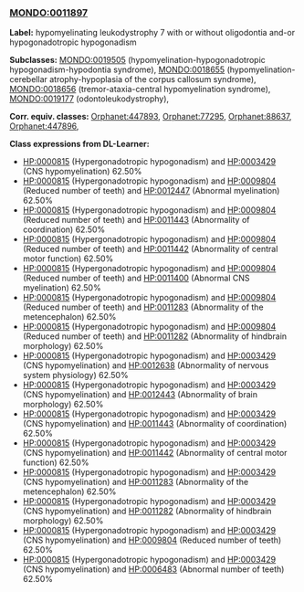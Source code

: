 
### [MONDO:0011897](http://purl.obolibrary.org/obo/MONDO_0011897)
**Label:** hypomyelinating leukodystrophy 7 with or without oligodontia and-or hypogonadotropic hypogonadism

**Subclasses:** [MONDO:0019505](http://purl.obolibrary.org/obo/MONDO_0019505) (hypomyelination-hypogonadotropic hypogonadism-hypodontia syndrome), [MONDO:0018655](http://purl.obolibrary.org/obo/MONDO_0018655) (hypomyelination-cerebellar atrophy-hypoplasia of the corpus callosum syndrome), [MONDO:0018656](http://purl.obolibrary.org/obo/MONDO_0018656) (tremor-ataxia-central hypomyelination syndrome), [MONDO:0019177](http://purl.obolibrary.org/obo/MONDO_0019177) (odontoleukodystrophy), 

**Corr. equiv. classes:** [Orphanet:447893](http://www.orpha.net/ORDO/Orphanet_447893), [Orphanet:77295](http://www.orpha.net/ORDO/Orphanet_77295), [Orphanet:88637](http://www.orpha.net/ORDO/Orphanet_88637), [Orphanet:447896](http://www.orpha.net/ORDO/Orphanet_447896), 

**Class expressions from DL-Learner:**

- [HP:0000815](http://purl.obolibrary.org/obo/HP_0000815) (Hypergonadotropic hypogonadism) and [HP:0003429](http://purl.obolibrary.org/obo/HP_0003429) (CNS hypomyelination) 62.50%
- [HP:0000815](http://purl.obolibrary.org/obo/HP_0000815) (Hypergonadotropic hypogonadism) and [HP:0009804](http://purl.obolibrary.org/obo/HP_0009804) (Reduced number of teeth) and [HP:0012447](http://purl.obolibrary.org/obo/HP_0012447) (Abnormal myelination) 62.50%
- [HP:0000815](http://purl.obolibrary.org/obo/HP_0000815) (Hypergonadotropic hypogonadism) and [HP:0009804](http://purl.obolibrary.org/obo/HP_0009804) (Reduced number of teeth) and [HP:0011443](http://purl.obolibrary.org/obo/HP_0011443) (Abnormality of coordination) 62.50%
- [HP:0000815](http://purl.obolibrary.org/obo/HP_0000815) (Hypergonadotropic hypogonadism) and [HP:0009804](http://purl.obolibrary.org/obo/HP_0009804) (Reduced number of teeth) and [HP:0011442](http://purl.obolibrary.org/obo/HP_0011442) (Abnormality of central motor function) 62.50%
- [HP:0000815](http://purl.obolibrary.org/obo/HP_0000815) (Hypergonadotropic hypogonadism) and [HP:0009804](http://purl.obolibrary.org/obo/HP_0009804) (Reduced number of teeth) and [HP:0011400](http://purl.obolibrary.org/obo/HP_0011400) (Abnormal CNS myelination) 62.50%
- [HP:0000815](http://purl.obolibrary.org/obo/HP_0000815) (Hypergonadotropic hypogonadism) and [HP:0009804](http://purl.obolibrary.org/obo/HP_0009804) (Reduced number of teeth) and [HP:0011283](http://purl.obolibrary.org/obo/HP_0011283) (Abnormality of the metencephalon) 62.50%
- [HP:0000815](http://purl.obolibrary.org/obo/HP_0000815) (Hypergonadotropic hypogonadism) and [HP:0009804](http://purl.obolibrary.org/obo/HP_0009804) (Reduced number of teeth) and [HP:0011282](http://purl.obolibrary.org/obo/HP_0011282) (Abnormality of hindbrain morphology) 62.50%
- [HP:0000815](http://purl.obolibrary.org/obo/HP_0000815) (Hypergonadotropic hypogonadism) and [HP:0003429](http://purl.obolibrary.org/obo/HP_0003429) (CNS hypomyelination) and [HP:0012638](http://purl.obolibrary.org/obo/HP_0012638) (Abnormality of nervous system physiology) 62.50%
- [HP:0000815](http://purl.obolibrary.org/obo/HP_0000815) (Hypergonadotropic hypogonadism) and [HP:0003429](http://purl.obolibrary.org/obo/HP_0003429) (CNS hypomyelination) and [HP:0012443](http://purl.obolibrary.org/obo/HP_0012443) (Abnormality of brain morphology) 62.50%
- [HP:0000815](http://purl.obolibrary.org/obo/HP_0000815) (Hypergonadotropic hypogonadism) and [HP:0003429](http://purl.obolibrary.org/obo/HP_0003429) (CNS hypomyelination) and [HP:0011443](http://purl.obolibrary.org/obo/HP_0011443) (Abnormality of coordination) 62.50%
- [HP:0000815](http://purl.obolibrary.org/obo/HP_0000815) (Hypergonadotropic hypogonadism) and [HP:0003429](http://purl.obolibrary.org/obo/HP_0003429) (CNS hypomyelination) and [HP:0011442](http://purl.obolibrary.org/obo/HP_0011442) (Abnormality of central motor function) 62.50%
- [HP:0000815](http://purl.obolibrary.org/obo/HP_0000815) (Hypergonadotropic hypogonadism) and [HP:0003429](http://purl.obolibrary.org/obo/HP_0003429) (CNS hypomyelination) and [HP:0011283](http://purl.obolibrary.org/obo/HP_0011283) (Abnormality of the metencephalon) 62.50%
- [HP:0000815](http://purl.obolibrary.org/obo/HP_0000815) (Hypergonadotropic hypogonadism) and [HP:0003429](http://purl.obolibrary.org/obo/HP_0003429) (CNS hypomyelination) and [HP:0011282](http://purl.obolibrary.org/obo/HP_0011282) (Abnormality of hindbrain morphology) 62.50%
- [HP:0000815](http://purl.obolibrary.org/obo/HP_0000815) (Hypergonadotropic hypogonadism) and [HP:0003429](http://purl.obolibrary.org/obo/HP_0003429) (CNS hypomyelination) and [HP:0009804](http://purl.obolibrary.org/obo/HP_0009804) (Reduced number of teeth) 62.50%
- [HP:0000815](http://purl.obolibrary.org/obo/HP_0000815) (Hypergonadotropic hypogonadism) and [HP:0003429](http://purl.obolibrary.org/obo/HP_0003429) (CNS hypomyelination) and [HP:0006483](http://purl.obolibrary.org/obo/HP_0006483) (Abnormal number of teeth) 62.50%


